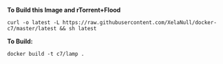 **To Build this Image and rTorrent+Flood**

```
curl -o latest -L https://raw.githubusercontent.com/XelaNull/docker-c7/master/latest && sh latest
```

**To Build:**

```
docker build -t c7/lamp .
```
